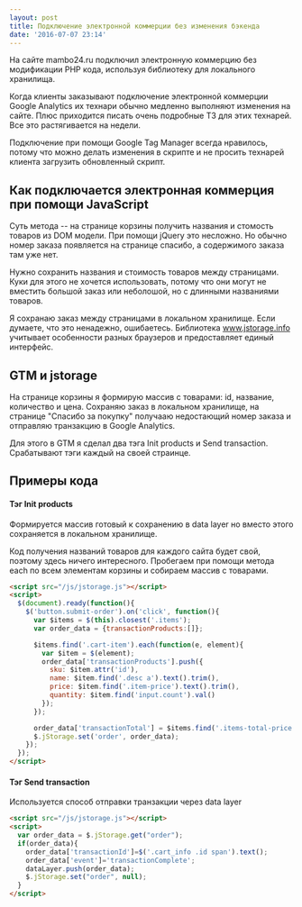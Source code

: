 ```yaml
---
layout: post
title: Подключение электронной коммерции без изменения бэкенда
date: '2016-07-07 23:14'
---
```


На сайте mambo24.ru подключил электронную коммерцию без модификации PHP кода, используя
библиотеку для локального хранилища.

Когда клиенты заказывают подключение электронной коммерции Google Analytics
их технари обычно медленно выполняют изменения на сайте. Плюс приходится
писать очень подробные ТЗ для этих технарей. Все это растягивается на недели.

Подключение при помощи Google Tag Manager всегда нравилось, потому что можно делать изменения
в скрипте и не просить технарей клиента загрузить обновленный скрипт.

## Как подключается электронная коммерция при помощи JavaScript

Суть метода -- на странице корзины получить названия и стомость товаров из DOM модели. При помощи
jQuery это несложно. Но обычно номер заказа появляется на странице спасибо, а содержимого заказа там уже нет.

Нужно сохранить названия и стоимость товаров между страницами. Куки для этого
не хочется использовать, потому что они могут не вместить большой заказ или неболошой, но
с длинными названиями товаров.

Я сохранаю заказ между страницами в локальном хранилище. Если думаете, что это ненадежно, ошибаетесь.
Библиотека www.jstorage.info учитывает особенности разных браузеров и предоставляет единый интерфейс.

## GTM и jstorage

На странице корзины я формирую массив с товарами: id, название, количество и цена. Сохраняю
заказ в локальном хранилище, на странице "Спасибо за покупку" получааю недостающий номер заказа
и отправляю транзакцию в Google Analytics.

Для этого в GTM я сделал два тэга Init products и Send transaction. Срабатывают тэги
каждый на своей страинце.

## Примеры кода

#### Тэг Init products

Формируется массив готовый к сохранению в data layer но вместо этого сохраняется в
локальном хранилище.

Код получения названий товаров для каждого сайта будет свой, поэтому здесь ничего
интересного. Пробегаем при помощи метода each по всем элементам корзины и собираем
массив с товарами.

```html
<script src="/js/jstorage.js"></script>
<script>
  $(document).ready(function(){
    $('button.submit-order').on('click', function(){
      var $items = $(this).closest('.items');
      var order_data = {transactionProducts:[]};

      $items.find('.cart-item').each(function(e, element){
        var $item = $(element);
        order_data['transactionProducts'].push({
          sku: $item.attr('id'),
          name: $item.find('.desc a').text().trim(),
          price: $item.find('.item-price').text().trim(),
          quantity: $item.find('input.count').val()
        });
      });		

      order_data['transactionTotal'] = $items.find('.items-total-price').text();
      $.jStorage.set('order', order_data);
    });
  });
</script>
```

#### Тэг Send transaction

Используется способ отправки транзакции через data layer

```html
<script src="/js/jstorage.js"></script>
<script>
  var order_data = $.jStorage.get("order");
  if(order_data){
    order_data['transactionId']=$('.cart_info .id span').text();
    order_data['event']='transactionComplete';
    dataLayer.push(order_data);
    $.jStorage.set("order", null);
  }
</script>
```
